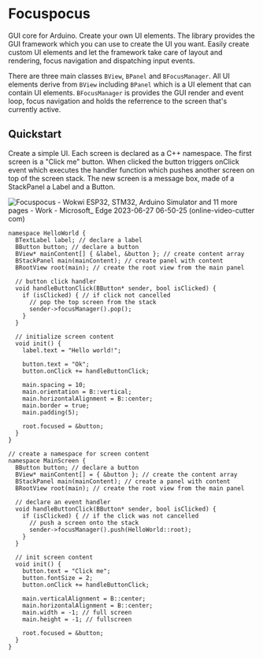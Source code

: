 # Focuspocus

GUI core for Arduino. Create your own UI elements. The library provides the GUI framework which you can use to create the UI you want. Easily create custom UI elements and let the framework take care of layout and rendering, focus navigation and dispatching input events. 

There are three main classes `BView`, `BPanel` and `BFocusManager`. All UI elements derive from `BView` including `BPanel` which is a UI element that can contain UI elements. `BFocusManager` is provides the GUI render and event loop, focus navigation and holds the referrence to the screen that's currently active.

## Quickstart

Create a simple UI. Each screen is declared as a C++ namespace. The first screen is a "Click me" button. When clicked the button triggers onClick event which executes the handler function which pushes another screen on top of the screen stack. The new screen is a message box, made of a StackPanel a Label and a Button. 

![Focuspocus - Wokwi ESP32, STM32, Arduino Simulator and 11 more pages - Work - Microsoft_ Edge 2023-06-27 06-50-25 (online-video-cutter com)](https://github.com/glutio/Focuspocus/assets/22550674/25cf0087-8195-406b-9b31-f1989eaa7ac1)

```
namespace HelloWorld {
  BTextLabel label; // declare a label
  BButton button; // declare a button
  BView* mainContent[] { &label, &button }; // create content array
  BStackPanel main(mainContent); // create panel with content
  BRootView root(main); // create the root view from the main panel

  // button click handler
  void handleButtonClick(BButton* sender, bool isClicked) {
    if (isClicked) { // if click not cancelled
      // pop the top screen from the stack
      sender->focusManager().pop();
    }
  }

  // initialize screen content
  void init() {
    label.text = "Hello world!";

    button.text = "Ok";
    button.onClick += handleButtonClick;

    main.spacing = 10;
    main.orientation = B::vertical;
    main.horizontalAlignment = B::center;
    main.border = true;
    main.padding(5);

    root.focused = &button;
  }
}

// create a namespace for screen content
namespace MainScreen {
  BButton button; // declare a button
  BView* mainContent[] = { &button }; // create the content array
  BStackPanel main(mainContent); // create a panel with content
  BRootView root(main); // create the root view from the main panel

  // declare an event handler
  void handleButtonClick(BButton* sender, bool isClicked) {
    if (isClicked) { // if the click was not cancelled
      // push a screen onto the stack
      sender->focusManager().push(HelloWorld::root);
    }
  }

  // init screen content
  void init() {
    button.text = "Click me";
    button.fontSize = 2;
    button.onClick += handleButtonClick;

    main.verticalAlignment = B::center;
    main.horizontalAlignment = B::center;
    main.width = -1; // full screen
    main.height = -1; // fullscreen

    root.focused = &button;
  }  
}
```
